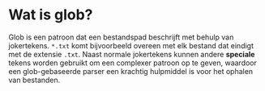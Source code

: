 # Wat is glob?

Glob is een patroon dat een bestandspad beschrijft met behulp van jokertekens. `*.txt` komt bijvoorbeeld overeen met elk bestand dat eindigt met de extensie `.txt`. Naast normale jokertekens kunnen andere **speciale** tekens worden gebruikt om een complexer patroon op te geven, waardoor een glob-gebaseerde parser een krachtig hulpmiddel is voor het ophalen van bestanden.
